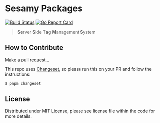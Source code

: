 # Sesamy Packages

[![Build Status](https://github.com/foomo/sesamy-ts/actions/workflows/test.yml/badge.svg?branch=main&event=push)](https://github.com/foomo/sesamy-ts/actions/workflows/test.yml)
[![Go Report Card](https://goreportcard.com/badge/github.com/foomo/sesamy-ts)](https://goreportcard.com/report/github.com/foomo/sesamy-ts)

> **Se**rver **S**ide T**a**g **M**anagement **S**ystem

## How to Contribute

Make a pull request...

This repo uses [Changeset](https://github.com/changesets/changesets/blob/main/packages/cli/README.md), so please run this on your PR and follow the instructions:

```bash
$ pnpm changeset
```

## License

Distributed under MIT License, please see license file within the code for more details.
